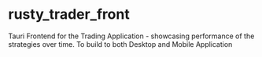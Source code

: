 # rusty_trader_front

Tauri Frontend for the Trading Application - showcasing performance of the strategies over time.
To build to both Desktop and Mobile Application

